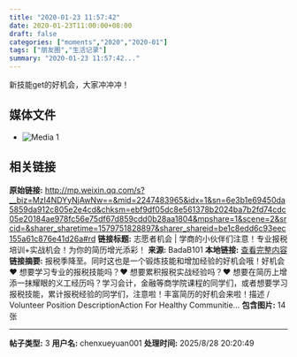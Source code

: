 ```yaml
---
title: "2020-01-23 11:57:42"
date: 2020-01-23T11:00:00+08:00
draft: false
categories: ["moments","2020","2020-01"]
tags: ["朋友圈","生活记录"]
summary: "2020-01-23 11:57:42..."
---
```


新技能get的好机会，大家冲冲冲！

## 媒体文件

- ![Media 1](/Moments/photos/2020-01-23/202001231157420.jpg)

## 相关链接

**原始链接:** http://mp.weixin.qq.com/s?__biz=MzI4NDYyNjAwNw==&mid=2247483965&idx=1&sn=6e3b1e69450da5859da912c805e2e4cd&chksm=ebf9df05dc8e561378b2024ba7b2fd74cdc05e20184ae978fc56e75df67d859cdd0b28aa1804&mpshare=1&scene=2&srcid=&sharer_sharetime=1579751828897&sharer_shareid=be1c8edd6c93eec155a61c876e41d26a#rd
**链接标题:** 志愿者机会 | 学商的小伙伴们注意！专业报税培训+实战机会！为你的简历增光添彩！
**来源:** BadaB101
**本地链接:** [查看完整内容](/link_content/2020/01/2020-01-23-1/link_content/)
**链接摘要:** 报税季降至。同时这也是一个锻炼技能和增加经验的好机会哦！好机会♥ 想要学习专业的报税技能吗？♥ 想要累积报税实战经验吗？♥ 想要在简历上增添一抹耀眼的义工经历吗？学习会计，金融等商学院课程的同学们，或者想要学习报税技能，累计报税经验的同学们，注意啦！丰富简历的好机会来啦！描述 / Volunteer Position DescriptionAction For Healthy Communitie...
**包含图片:** 14 张

---

**帖子类型:** 3
**用户名:** chenxueyuan001
**处理时间:** 2025/8/28 20:20:49